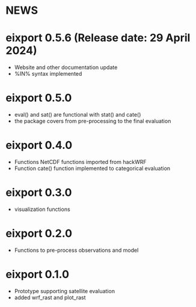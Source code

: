 NEWS
===========

# eixport 0.5.6 (Release date: 29 April 2024)
- Website and other documentation update
- %IN% syntax implemented

# eixport 0.5.0
- eval() and sat() are functional with stat() and cate()
- the package covers from pre-processing to the final evaluation

# eixport 0.4.0
- Functions NetCDF functions imported from hackWRF
- Function cate() function implemented to categorical evaluation

# eixport 0.3.0
- visualization functions

# eixport 0.2.0
- Functions to pre-process observations and model

# eixport 0.1.0
- Prototype supporting satellite evaluation
- added wrf_rast and plot_rast
